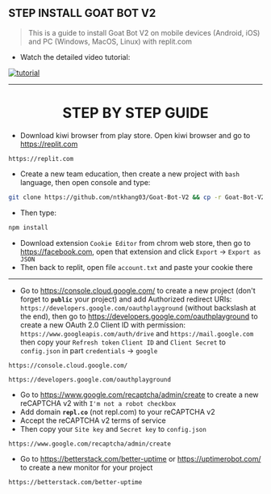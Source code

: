 ## **STEP INSTALL GOAT BOT V2**
> This is a guide to install Goat Bot V2 on mobile devices (Android, iOS) and PC (Windows, MacOS, Linux) with replit.com

* Watch the detailed video tutorial: 

[![tutorial](https://img.youtube.com/vi/grVeZ76HlgA/maxresdefault.jpg)](https://www.youtube.com/watch?v=grVeZ76HlgA)

---
<h1 align="center"><b>STEP BY STEP GUIDE</b></h1>

* Download kiwi browser from play store. Open kiwi browser and go to https://replit.com
```
https://replit.com
```
* Create a new team education, then create a new project with `bash` language, then open console and type:
```bash
git clone https://github.com/ntkhang03/Goat-Bot-V2 && cp -r Goat-Bot-V2/. . && rm -rf Goat-Bot-V2
```
* Then type:
```bash
npm install
```
* Download extension `Cookie Editor` from chrom web store, then go to https://facebook.com, open that extension and click `Export` -> `Export as JSON`
* Then back to replit, open file `account.txt` and paste your cookie there
---
* Go to https://console.cloud.google.com/ to create a new project (don't forget to **`public`** your project) and add Authorized redirect URIs: `https://developers.google.com/oauthplayground` (without backslash at the end), then go to https://developers.google.com/oauthplayground to create a new OAuth 2.0 Client ID with permission: `https://www.googleapis.com/auth/drive` and `https://mail.google.com` then copy your `Refresh token` `Client ID` and `Client Secret` to `config.json` in part `credentials` -> `google`
```
https://console.cloud.google.com/
```
```
https://developers.google.com/oauthplayground
```
* Go to https://www.google.com/recaptcha/admin/create to create a new reCAPTCHA v2 with `I'm not a robot checkbox`
* Add domain **`repl.co`** (not repl.com) to your reCAPTCHA v2 
* Accept the reCAPTCHA v2 terms of service 
* Then copy your `Site key` and `Secret key` to `config.json`
```
https://www.google.com/recaptcha/admin/create
```
* Go to https://betterstack.com/better-uptime or https://uptimerobot.com/ to create a new monitor for your project
```
https://betterstack.com/better-uptime
```

